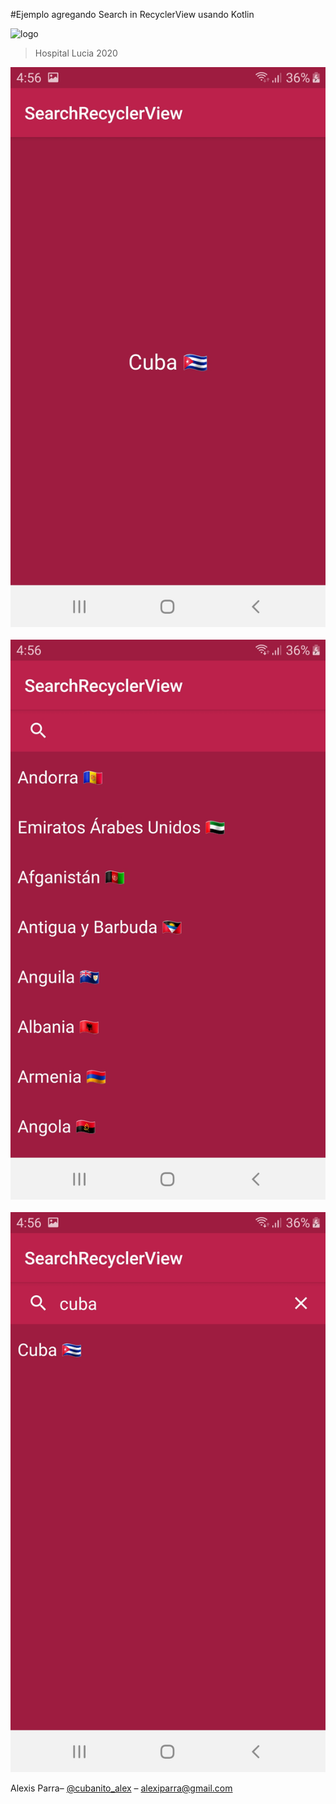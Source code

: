 #Ejemplo agregando Search in RecyclerView usando Kotlin



![logo](https://i.imgur.com/8mkJZoI.jpg)





> Hospital Lucia 2020

![](Screenshot_1.jpg)
&nbsp;&nbsp;&nbsp;
![](Screenshot_3.jpg)
&nbsp;&nbsp;&nbsp;
![](Screenshot_2.jpg)




Alexis Parra– [@cubanito_alex](https://twitter.com/cubanito_alex) – alexiparra@gmail.com
